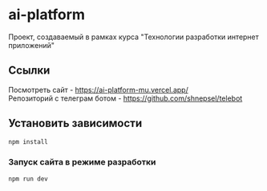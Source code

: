 # ai-platform

Проект, создаваемый в рамках курса "Технологии разработки интернет приложений"

## Ссылки
Посмотреть сайт - https://ai-platform-mu.vercel.app/ \
Репозиторий с телеграм ботом - https://github.com/shnepsel/telebot

## Установить зависимости

```sh
npm install
```

### Запуск сайта в режиме разработки

```sh
npm run dev
```
